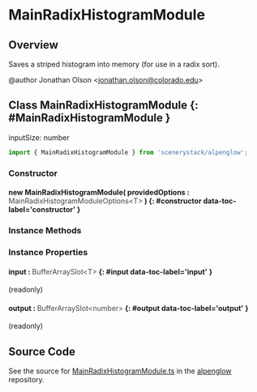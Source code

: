 # MainRadixHistogramModule

## Overview

Saves a striped histogram into memory (for use in a radix sort).

@author Jonathan Olson &lt;jonathan.olson@colorado.edu&gt;

## Class MainRadixHistogramModule {: #MainRadixHistogramModule }


inputSize: number

```js
import { MainRadixHistogramModule } from 'scenerystack/alpenglow';
```
### Constructor

#### new MainRadixHistogramModule( providedOptions : <span style="font-weight: 400; opacity: 80%;">MainRadixHistogramModuleOptions&lt;T&gt;</span> ) {: #constructor data-toc-label='constructor' }

### Instance Methods



### Instance Properties

#### input : <span style="font-weight: 400; opacity: 80%;">BufferArraySlot&lt;T&gt;</span> {: #input data-toc-label='input' }

(readonly)

#### output : <span style="font-weight: 400; opacity: 80%;">BufferArraySlot&lt;number&gt;</span> {: #output data-toc-label='output' }

(readonly)



## Source Code

See the source for [MainRadixHistogramModule.ts](https://github.com/phetsims/alpenglow/blob/main/js/webgpu/modules/gpu/MainRadixHistogramModule.ts) in the [alpenglow](https://github.com/phetsims/alpenglow) repository.
